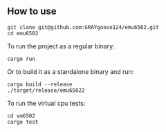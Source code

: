 ## How to use   

    git clone git@github.com:GRAYgoose124/emu6502.git
    cd emu6502

To run the project as a regular binary:

    cargo run

Or to build it as a standalone binary and run:

    cargo build --release
    ./target/release/emu65022

To run the virtual cpu tests:

    cd vm6502
    cargo test
